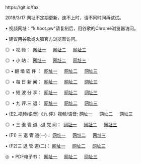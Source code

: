 <p>https://git.io/fax
<p>2018/3/17 网址不定期更新，连不上时，请不同时间再试试。
<p>• 视频网址："k.hoot.pw"请复制后，用谷歌的Chrome浏览器访问。
<p>• 建议用谷歌或火狐官方浏览器访问。
<p>◎  • 视 频： 
<a href="http://mj.hunnur.com/tv/" target="_blank">网址一</a> 　 
<a href="http://gh.galecsy.com/9018.html" target="_blank">网址二</a> 　 
<a href="http://gh.galecsy.com/9449.html" target="_blank">网址三</a></p>
<p>◎ </span>  •  小 站：  
<a href="http://mj.hunnur.com/index.html/" target="_blank">网址一</a> 　 
<a href="http://gh.galecsy.com/index.html" target="_blank">网址二</a> 　 
<a href="http://gh.galecsy.com/read/" target="_blank">网址三</a></p>
<p>◎  • 翻 墙 软 件 ：  
<a href="http://mj.hunnur.com/ff/" target="_blank">网址一</a> 　 
<a href="http://gh.galecsy.com/s/read/a1_nd.html" target="_blank">网址二</a> 　 
<a href="http://gh.galecsy.com/ff/index.html" target="_blank">网址三</a></p>
<p>◎ </span>  • 每 日 新 闻：  
<a href="http://mj.hunnur.com/day/" target="_blank">网址一</a> 　 
<a href="http://gh.galecsy.com/day/" target="_blank">网址二</a> 　 
<a href="http://gh.galecsy.com/day/index.html" target="_blank">网址三</a></p>
<p>◎ </span>  • 短 波 分 享：  
<a href="http://mj.hunnur.com/h/" target="_blank">网址一</a> 　 
<a href="http://gh.galecsy.com/h/" target="_blank">网址二</a> 　 
<a href="http://gh.galecsy.com/h/index.html" target="_blank">网址三</a></p>
<p>◎   • 九 评.三 退：  
<a href="http://mj.hunnur.com/t/" target="_blank">网址一</a> 　 
<a href="http://gh.galecsy.com/v2/index.html" target="_blank">网址二</a> 　 
<a href="http://gh.galecsy.com/tt/index.html" target="_blank">网址三</a> 　</p>
<p>  • (E2_视频/语音)《九 评》视频/语音: 
<a href="http://gh.galecsy.com/7738.html" target="_blank">网址一</a> 　 
<a href="http://gh.galecsy.com/7614.html" target="_blank">网址二</a> 　 
<a href="http://gh.galecsy.com/7633.html" target="_blank">网址三</a></p>
<p>◎   • 三 退 管 道...退 党 网：  
<a href="http://mj.hunnur.com/go/td1.html" target="_blank">网址一</a> 　 
<a href="http://gh.galecsy.com/go/td2.html" target="_blank">网址二</a> 　 
<a href="http://gh.galecsy.com/go/td3.html" target="_blank">网址三</a></p>
<p>  • (F1) 三 退 管 道(一)： 
<a href="http://mj.hunnur.com/dd/" target="_blank">网址一</a> 　 
<a href="http://gh.galecsy.com/s/read/a1_tdx.html" target="_blank">网址二</a> 　 
<a href="http://gh.galecsy.com/dd/" target="_blank">网址三</a></p>
<p>  • (F2)三 退 管 道(二)： 
<a href="http://gh.galecsy.com/d/" target="_blank">网址一</a> 　 
<a href="http://gh.galecsy.com/d/index.html" target="_blank">网址二</a> 　 
<a href="http://gh.galecsy.com/d/" target="_blank">网址三</a></p>
<p>◎   • PDF电子书：  
<a href="http://gh.galecsy.com/p/" target="_blank">网址一</a> 　 
<a href="http://gh.galecsy.com/p/index.html" target="_blank">网址二</a> 　 
<a href="http://gh.galecsy.com/p/" target="_blank">网址三</a></p>
